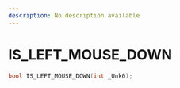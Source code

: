 ```yaml
---
description: No description available 
---
```


# IS_LEFT_MOUSE_DOWN

```cpp
bool IS_LEFT_MOUSE_DOWN(int _Unk0);
```
